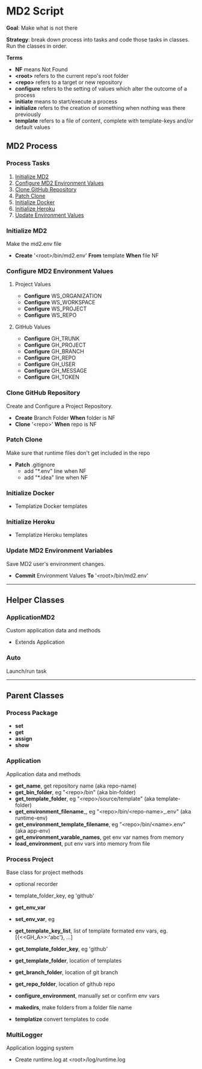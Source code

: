 
# MD2 Script

 __Goal__: Make what is not there

 __Strategy__: break down process into tasks and code those tasks in classes. Run the classes in order.

__Terms__
* __NF__ means Not Found
* __\<root>__ refers to the current repo's root folder
* __\<repo>__ refers to a target or new repository
* __configure__ refers to the setting of values which alter the outcome of a process
* __initiate__ means to start/execute a process
* __initialize__ refers to the creation of something when nothing was there previously
* __template__ refers to a file of content, complete with template-keys and/or default values

## MD2 Process

### Process Tasks
1. [Initialize MD2](#initialize-md2)
1. [Configure MD2 Environment Values](#configure-md2-environment-values)
1. [Clone GitHub Repository](#clone-github-repository)
1. [Patch Clone](#patch-clone)
1. [Initialize Docker](#initialize-docker)
1. [Initialize Heroku](#initialize-heroku)
1. [Update Environment Values](#update-md2-environment-variables)

### Initialize MD2

 Make the md2.env file
* __Create__ '\<root>/bin/md2.env' __From__ template __When__ file NF

### Configure MD2 Environment Values
1. Project Values
    * __Configure__ WS_ORGANIZATION
    * __Configure__ WS_WORKSPACE
    * __Configure__ WS_PROJECT
    * __Configure__ WS_REPO

2. GitHub Values
    * __Configure__ GH_TRUNK
    * __Configure__ GH_PROJECT
    * __Configure__ GH_BRANCH
    * __Configure__ GH_REPO
    * __Configure__ GH_USER
    * __Configure__ GH_MESSAGE
    * __Configure__ GH_TOKEN

### Clone GitHub Repository
 Create and Configure a Project Repository.
* __Create__ Branch Folder __When__ folder is NF
* __Clone__ '\<repo>' __When__ repo is NF

### Patch Clone

 Make sure that runtime files don't get included in the repo
* __Patch__ .gitignore
  * add "*.env" line when NF
  * add "*.idea" line when NF


### Initialize Docker

* Templatize Docker templates

### Initialize Heroku

* Templatize Heroku templates

### Update MD2 Environment Variables

 Save MD2 user's environment changes.
* __Commit__ Environment Values __To__ '\<root>/bin/md2.env'
<hr/>

## Helper Classes

### ApplicationMD2

 Custom application data and methods
* Extends Application

### Auto

 Launch/run task
<hr/>

## Parent Classes

### Process Package

* __set__
* __get__
* __assign__
* __show__

### __Application__

Application data and methods
* __get_name__, get repository name (aka repo-name)
* __get_bin_folder__, eg "\<repo>/bin" (aka bin-folder)
* __get_template_folder__, eg "\<repo>/source/template" (aka template-folder)
* __get_environment_filename___, eg "\<repo>/bin/\<repo-name>_.env" (aka runtime-env)
* __get_environment_template_filename__, eg "\<repo>/bin/\<name>.env" (aka app-env)
* __get_environment_varable_names__, get env var names from memory
* __load_environment__, put env vars into memory from file

### Process Project

 Base class for project methods
* optional recorder
* template_folder_key, eg 'github'

* __get_env_var__
* __set_env_var__, eg
* __get_template_key_list__, list of template formated env vars, eg. [{\<\<GH_A>>:'abc'}, ...]
* __get_template_folder_key__, eg 'github'
* __get_template_folder__, location of templates
* __get_branch_folder__, location of git branch
* __get_repo_folder__, location of github repo
* __configure_environment__, manually set or confirm env vars
* __makedirs__, make folders from a folder file name
* __templatize__ convert templates to code

### MultiLogger

 Application logging system
* Create runtime.log at \<root>/log/runtime.log